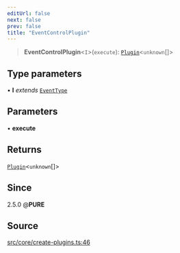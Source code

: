 ```yaml
---
editUrl: false
next: false
prev: false
title: "EventControlPlugin"
---
```


> **EventControlPlugin**\<`I`\>(`execute`): [`Plugin`](/api/interfaces/plugin/)\<`unknown`[]\>

## Type parameters

• **I** *extends* [`EventType`](/api/enumerations/eventtype/)

## Parameters

• **execute**

## Returns

[`Plugin`](/api/interfaces/plugin/)\<`unknown`[]\>

## Since

2.5.0
@__PURE__

## Source

[src/core/create-plugins.ts:46](https://github.com/sern-handler/handler/blob/91b3768e376cfe22ec37d8ab44f4e4a4dfe8a1e8/src/core/create-plugins.ts#L46)
